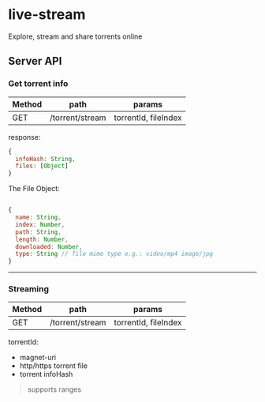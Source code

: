 # live-stream

Explore, stream and share torrents online


## Server API

### Get torrent info

Method | path | params
----|----|----
GET | /torrent/stream | torrentId, fileIndex

response:

```javascript
{
  infoHash: String,
  files: [Object]
}

```

The File Object:

```javascript

{
  name: String,
  index: Number,
  path: String,
  length: Number,
  downloaded: Number,
  type: String // file mime type e.g.: video/mp4 image/jpg
}

```

______

### Streaming

Method | path | params
-------|-----|-------
GET | /torrent/stream | torrentId, fileIndex

torrentId:

- magnet-uri
- http/https torrent file
- torrent infoHash

> supports ranges